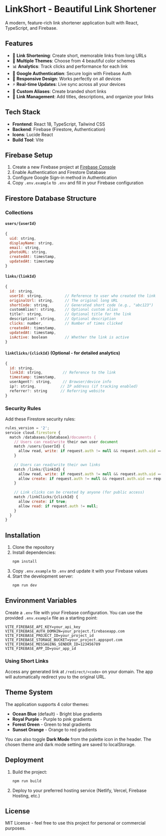 # LinkShort - Beautiful Link Shortener

A modern, feature-rich link shortener application built with React, TypeScript, and Firebase.

## Features

- 🔗 **Link Shortening**: Create short, memorable links from long URLs
- 🎨 **Multiple Themes**: Choose from 4 beautiful color schemes
- 📊 **Analytics**: Track clicks and performance for each link
- 🔐 **Google Authentication**: Secure login with Firebase Auth
- 📱 **Responsive Design**: Works perfectly on all devices
- ⚡ **Real-time Updates**: Live sync across all your devices
- 🎯 **Custom Aliases**: Create branded short links
- 📝 **Link Management**: Add titles, descriptions, and organize your links

## Tech Stack

- **Frontend**: React 18, TypeScript, Tailwind CSS
- **Backend**: Firebase (Firestore, Authentication)
- **Icons**: Lucide React
- **Build Tool**: Vite

## Firebase Setup

1. Create a new Firebase project at [Firebase Console](https://console.firebase.google.com)
2. Enable Authentication and Firestore Database
3. Configure Google Sign-in method in Authentication
4. Copy `.env.example` to `.env` and fill in your Firebase configuration

## Firestore Database Structure

### Collections

#### `users/{userId}`
```javascript
{
  uid: string,
  displayName: string,
  email: string,
  photoURL: string,
  createdAt: timestamp,
  updatedAt: timestamp
}
```

#### `links/{linkId}`
```javascript
{
  id: string,
  userId: string,          // Reference to user who created the link
  originalUrl: string,     // The original long URL
  shortCode: string,       // Generated short code (e.g., "abc123")
  customAlias?: string,    // Optional custom alias
  title?: string,          // Optional title for the link
  description?: string,    // Optional description
  clicks: number,          // Number of times clicked
  createdAt: timestamp,
  updatedAt: timestamp,
  isActive: boolean        // Whether the link is active
}
```

#### `linkClicks/{clickId}` (Optional - for detailed analytics)
```javascript
{
  id: string,
  linkId: string,         // Reference to the link
  timestamp: timestamp,
  userAgent?: string,     // Browser/device info
  ip?: string,           // IP address (if tracking enabled)
  referrer?: string      // Referring website
}
```

### Security Rules

Add these Firestore security rules:

```javascript
rules_version = '2';
service cloud.firestore {
  match /databases/{database}/documents {
    // Users can read/write their own user document
    match /users/{userId} {
      allow read, write: if request.auth != null && request.auth.uid == userId;
    }
    
    // Users can read/write their own links
    match /links/{linkId} {
      allow read, write: if request.auth != null && request.auth.uid == resource.data.userId;
      allow create: if request.auth != null && request.auth.uid == request.resource.data.userId;
    }
    
    // Link clicks can be created by anyone (for public access)
    match /linkClicks/{clickId} {
      allow create: if true;
      allow read: if request.auth != null;
    }
  }
}
```

## Installation

1. Clone the repository
2. Install dependencies:
   ```bash
   npm install
   ```
3. Copy `.env.example` to `.env` and update it with your Firebase values
4. Start the development server:
   ```bash
   npm run dev
   ```

## Environment Variables

Create a `.env` file with your Firebase configuration. You can use the
provided `.env.example` file as a starting point:

```env
VITE_FIREBASE_API_KEY=your_api_key
VITE_FIREBASE_AUTH_DOMAIN=your_project.firebaseapp.com
VITE_FIREBASE_PROJECT_ID=your_project_id
VITE_FIREBASE_STORAGE_BUCKET=your_project.appspot.com
VITE_FIREBASE_MESSAGING_SENDER_ID=123456789
VITE_FIREBASE_APP_ID=your_app_id
```

### Using Short Links

Access any generated link at `/redirect/<code>` on your domain. The app will
automatically redirect you to the original URL.

## Theme System

The application supports 4 color themes:
- **Ocean Blue** (default) - Bright blue gradients
- **Royal Purple** - Purple to pink gradients
- **Forest Green** - Green to teal gradients
- **Sunset Orange** - Orange to red gradients

You can also toggle **Dark Mode** from the palette icon in the header. The chosen theme and dark mode setting are saved to localStorage.

## Deployment

1. Build the project:
   ```bash
   npm run build
   ```
2. Deploy to your preferred hosting service (Netlify, Vercel, Firebase Hosting, etc.)

## License

MIT License - feel free to use this project for personal or commercial purposes.